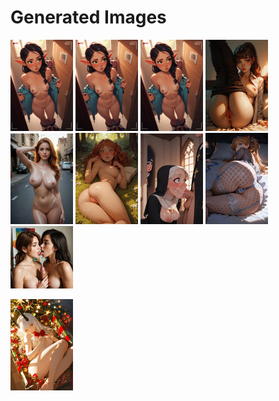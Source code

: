 # Generated Images



<img src="2025_10_11_01_thumb.webp" width="100"/> <img src="2025_10_11_02_thumb.webp" width="100"/> <img src="2025_10_11_03_thumb.webp" width="100"/> <img src="2025_10_11_04_thumb.webp" width="100"/> <img src="2025_10_11_05_thumb.webp" width="100"/> <img src="2025_10_11_06_thumb.webp" width="100"/> <img src="2025_10_11_07_thumb.webp" width="100"/> <img src="2025_10_11_08_thumb.webp" width="100"/> <img src="2025_10_11_09_thumb.webp" width="100"/>

<img src="2025_10_11_10_thumb.webp" width="100"/>